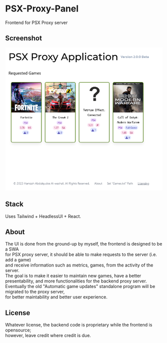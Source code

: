 # PSX-Proxy-Panel
Frontend for PSX Proxy server 

## Screenshot
![Psx proxy application frontend screenshot](https://github.com/mez0ru/PSX-Proxy-Panel/blob/main/Screenshot%202023-01-28%20at%2023-34-38%20PSX%20Web%20Application.png?raw=true)

## Stack
Uses Tailwind + HeadlessUI + React.

## About
The UI is done from the ground-up by myself, the frontend is designed to be a SWA \
for PSX proxy server, it should be able to make requests to the server (i.e. add a game) \
and receive information such as metrics, games, from the activity of the server. \
The goal is to make it easier to maintain new games, have a better presentability, and
more functionalities for the backend proxy server. \
Eventually the old "Automatic game updates" standalone program will be migrated to the proxy server, \
for better maintability and better user experience.

## License
Whatever license, the backend code is proprietary while the frontend is opensource; \
however, leave credit where credit is due.
